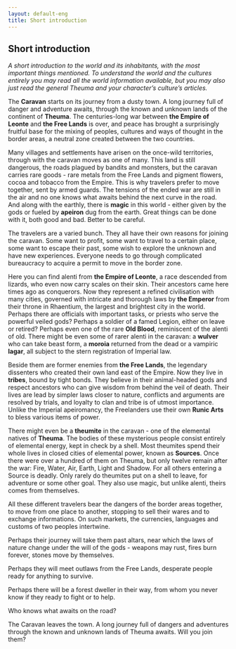 ```yaml
---
layout: default-eng
title: Short introduction
---
```

## Short introduction

_A short introduction to the world and its inhabitants, with the most important things mentioned. To understand the world and the cultures entirely you may read all the world information available, but you may also just read the general Theuma and your character’s culture’s articles._

The **Caravan** starts on its journey from a dusty town. A long journey full of danger and adventure awaits, through the known and unknown lands of the continent of **Theuma**. The centuries-long war between **the Empire of Leonte** and **the Free Lands** is over, and peace has brought a surprisingly fruitful base for the mixing of peoples, cultures and ways of thought in the border areas, a neutral zone created between the two countries. 

Many villages and settlements have arisen on the once-wild territories, through with the caravan moves as one of many. This land is still dangerous, the roads plagued by bandits and monsters, but the caravan carries rare goods - rare metals from the Free Lands and pigment flowers, cocoa and tobacco from the Empire. This is why travelers prefer to move together, sent by armed guards. The tensions of the ended war are still in the air and no one knows what awaits behind the next curve in the road. And along with the earthly, there is **magic** in this world - either given by the gods or fueled by **apeiron** dug from the earth. Great things can be done with it, both good and bad. Better to be careful.

The travelers are a varied bunch. They all have their own reasons for joining the caravan. Some want to profit, some want to travel to a certain place, some want to escape their past, some wish to explore the unknown and have new experiences. Everyone needs to go through complicated bureaucracy to acquire a permit to move in the border zone.  

Here you can find alenti from **the Empire of Leonte**, a race descended from lizards, who even now carry scales on their skin. Their ancestors came here times ago as conquerors. Now they represent a refined civilisation with many cities, governed with intricate and thorough laws by **the Emperor** from their throne in Rhaentium, the largest and brightest city in the world. Perhaps there are officials with important tasks, or priests who serve the powerful veiled gods? Perhaps a soldier of a famed Legion, either on leave or retired? Perhaps even one of the rare **Old Blood**, reminiscent of the alenti of old. There might be even some of rarer alenti in the caravan: a **wulver** who can take beast form, a **moroia** returned from the dead or a vampiric **lagar**, all subject to the stern registration of Imperial law. 

Beside them are former enemies from **the Free Lands**, the legendary dissenters who created their own land east of the Empire. Now they live in **tribes**, bound by tight bonds. They believe in their animal-headed gods and respect ancestors who can give wisdom from behind the veil of death. Their lives are lead by simpler laws closer to nature, conflicts and arguments are resolved by trials, and loyalty to clan and tribe is of utmost importance. Unlike the Imperial apeiromancy, the Freelanders use their own **Runic Arts** to bless various items of power. 

There might even be a **theumite** in the caravan - one of the elemental natives of **Theuma**. The bodies of these mysterious people consist entirely of elemental energy, kept in check by a shell. Most theumites spend their whole lives in closed cities of elemental power, known as **Sources**. Once there were over a hundred of them on Theuma, but only twelve remain after the war: Fire, Water, Air, Earth, Light and Shadow. For all others entering a Source is deadly. Only rarely do theumites put on a shell to leave, for adventure or some other goal. They also use magic, but unlike alenti, theirs comes from themselves. 

All these different travelers bear the dangers of the border areas together, to move from one place to another, stopping to sell their wares and to exchange informations. On such markets, the currencies, languages and customs of two peoples intertwine. 

Perhaps their journey will take them past altars, near which the laws of nature change under the will of the gods - weapons may rust, fires burn forever, stones move by themselves. 

Perhaps they will meet outlaws from the Free Lands, desperate people ready for anything to survive.

Perhaps there will be a forest dweller in their way, from whom you never know if they ready to fight or to help.

Who knows what awaits on the road? 

The Caravan leaves the town. A long journey full of dangers and adventures through the known and unknown lands of Theuma awaits. Will you join them?
